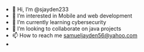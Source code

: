 - 👋 Hi, I’m @sjayden233
- 👀 I’m interested in Mobile and web development
- 🌱 I’m currently learning cybersecurity
- 💞️ I’m looking to collaborate on java projects
- 📫 How to reach me samueljayden56@yahoo.com
- 

<!---
sjayden233/sjayden233 is a ✨ special ✨ repository because its `README.md` (this file) appears on your GitHub profile.
You can click the Preview link to take a look at your changes.
--->
